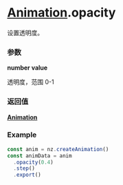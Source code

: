 # [Animation](./../Animation).opacity

设置透明度。

### 参数

**number value**

透明度，范围 0-1

### 返回值

**[Animation](./../Animation)**

### Example

```ts
const anim = nz.createAnimation()
const animData = anim
  .opacity(0.4)
  .step()
  .export()
```

